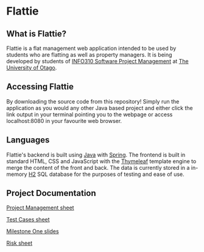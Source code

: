 # Flattie
## What is Flattie?
Flattie is a flat management web application intended to be used by students who are flatting as well as property managers. It is being developed by students of [INFO310 Software Project Management](https://www.otago.ac.nz/courses/papers?papercode=INFO310) at [The University of Otago](https://www.otago.ac.nz/).

## Accessing Flattie
By downloading the source code from this repository! Simply run the application as you would any other Java based project and either click the link output in your terminal pointing you to the webpage or access localhost:8080 in your favourite web browser.

## Languages
Flattie's backend is built using [Java](https://www.java.com/en/) with [Spring](https://spring.io/). The frontend is built in standard HTML, CSS and JavaScript with the [Thymeleaf](https://www.thymeleaf.org/) template engine to merge the content of the front and back. The data is currently stored in a in-memory [H2](https://www.h2database.com/html/main.html) SQL database for the purposes of testing and ease of use.

## Project Documentation
[Project Management sheet](https://otagouni-my.sharepoint.com/:x:/r/personal/claca067_student_otago_ac_nz/Documents/INFO310_Project_Management_Template_v1.xlsx?d=w757b37d9e9464d6b9e71a45096e7c35c&csf=1&web=1&e=q7btoE)

[Test Cases sheet](https://otagouni-my.sharepoint.com/:x:/g/personal/munto996_student_otago_ac_nz/EeXHTrGbHcZKqObsVfxbZfcB9Xcl8IfszyXp6Y8CJZIMUw?e=iLY5hz)

[Milestone One slides](https://otagouni-my.sharepoint.com/:p:/g/personal/munto996_student_otago_ac_nz/ERJHrdyYuyNEk_DKz6XG5OIBI0At0_OlHR-CX5dC2NnjaA?e=OSpul3)

[Risk sheet](https://otagouni-my.sharepoint.com/:x:/g/personal/munto996_student_otago_ac_nz/ESK3Y5bN101PlSYBQOzHdxsB81JnFpmG4ZtUYkwM-R4Z_w?e=xuyFVs)
